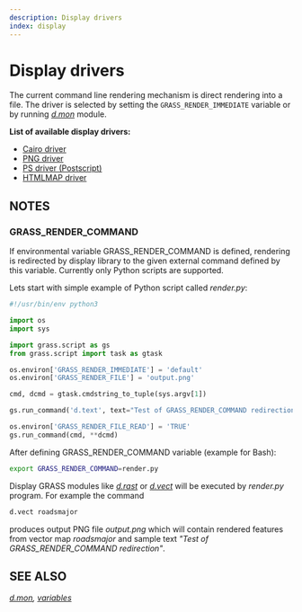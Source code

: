 ```yaml
---
description: Display drivers
index: display
---
```


# Display drivers

The current command line rendering mechanism is direct rendering into a
file. The driver is selected by setting the `GRASS_RENDER_IMMEDIATE`
variable or by running *[d.mon](d.mon.md)* module.

**List of available display drivers:**

- [Cairo driver](cairodriver.md)
- [PNG driver](pngdriver.md)
- [PS driver (Postscript)](psdriver.md)
- [HTMLMAP driver](htmldriver.md)

## NOTES

### GRASS_RENDER_COMMAND

If environmental variable GRASS_RENDER_COMMAND is defined, rendering is
redirected by display library to the given external command defined by
this variable. Currently only Python scripts are supported.

Lets start with simple example of Python script called *render.py*:

```python
#!/usr/bin/env python3

import os
import sys

import grass.script as gs
from grass.script import task as gtask

os.environ['GRASS_RENDER_IMMEDIATE'] = 'default'
os.environ['GRASS_RENDER_FILE'] = 'output.png'

cmd, dcmd = gtask.cmdstring_to_tuple(sys.argv[1])

gs.run_command('d.text', text="Test of GRASS_RENDER_COMMAND redirection")

os.environ['GRASS_RENDER_FILE_READ'] = 'TRUE'
gs.run_command(cmd, **dcmd)
```

After defining GRASS_RENDER_COMMAND variable (example for Bash):

```sh
export GRASS_RENDER_COMMAND=render.py
```

Display GRASS modules like *[d.rast](d.rast.md)* or
*[d.vect](d.vect.md)* will be executed by *render.py* program. For
example the command

```sh
d.vect roadsmajor
```

produces output PNG file *output.png* which will contain rendered
features from vector map *roadsmajor* and sample text *"Test of
GRASS_RENDER_COMMAND redirection"*.

## SEE ALSO

*[d.mon](d.mon.md),
[variables](variables.md#list-of-selected-grass-environment-variables-for-rendering)*
